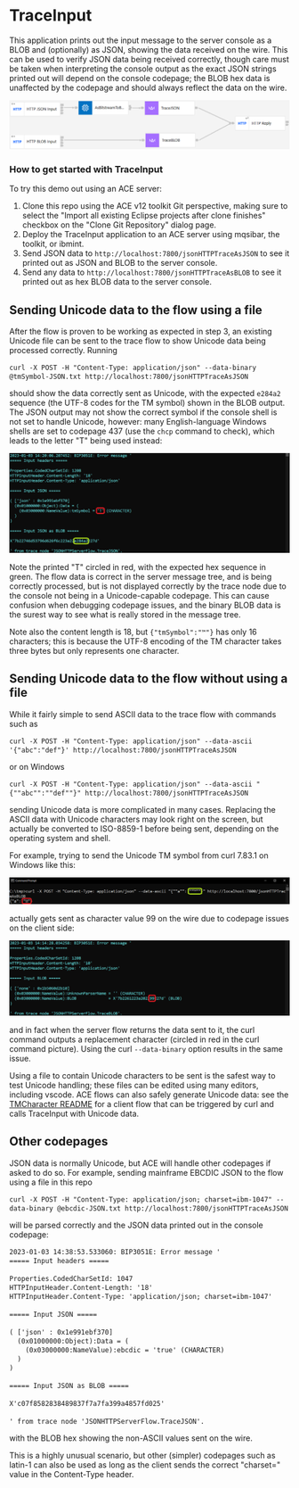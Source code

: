 # TraceInput

This application prints out the input message to the server console as a BLOB and (optionally)
as JSON, showing the data received on the wire. This can be used to verify JSON data being 
received correctly, though care must be taken when interpreting the console output as the exact
JSON strings printed out will depend on the console codepage; the BLOB hex data is unaffected
by the codepage and should always reflect the data on the wire.

![flow diagram](TraceInput.png)

### How to get started with TraceInput

To try this demo out using an ACE server:

1) Clone this repo using the ACE v12 toolkit Git perspective, making sure to select the "Import all existing Eclipse projects after clone finishes" checkbox on the "Clone Git Repository" dialog page.
2) Deploy the TraceInput application to an ACE server using mqsibar, the toolkit, or ibmint.
3) Send JSON data to `http://localhost:7800/jsonHTTPTraceAsJSON` to see it printed out as JSON and BLOB to the server console.
4) Send any data to `http://localhost:7800/jsonHTTPTraceAsBLOB` to see it printed out as hex BLOB data to the server console.

## Sending Unicode data to the flow using a file

After the flow is proven to be working as expected in step 3, an existing Unicode file can be
sent to the trace flow to show Unicode data being processed correctly. Running
```
curl -X POST -H "Content-Type: application/json" --data-binary @tmSymbol-JSON.txt http://localhost:7800/jsonHTTPTraceAsJSON
```
should show the data correctly sent as Unicode, with the expected `e284a2` sequence (the UTF-8
codes for the TM symbol) shown in the BLOB output. The JSON output may not show the correct symbol
if the console shell is not set to handle Unicode, however: many English-language Windows shells
are set to codepage 437 (use the `chcp` command to check), which leads to the letter "T" being 
used instead:

![Windows cp437 output](unicode-send-file-server-windows-437.png)

Note the printed "T" circled in red, with the expected hex sequence in green. The flow data is 
correct in the server message tree, and is being correctly processed, but is not displayed 
correctly by the trace node due to the console not being in a Unicode-capable codepage. This 
can cause confusion when debugging codepage issues, and the binary BLOB data is the surest 
way to see what is really stored in the message tree.

Note also the content length is 18, but `{"tmSymbol":"™"}` has only 16 characters; this is 
because the UTF-8 encoding of the TM character takes three bytes but only represents one character.

## Sending Unicode data to the flow without using a file

While it fairly simple to send ASCII data to the trace flow with commands such as
```
curl -X POST -H "Content-Type: application/json" --data-ascii '{"abc":"def"}' http://localhost:7800/jsonHTTPTraceAsJSON
```
or on Windows
```
curl -X POST -H "Content-Type: application/json" --data-ascii "{""abc"":""def""}" http://localhost:7800/jsonHTTPTraceAsJSON
```
sending Unicode data is more complicated in many cases. Replacing the ASCII data with Unicode
characters may look right on the screen, but actually be converted to ISO-8859-1 before being
sent, depending on the operating system and shell.

For example, trying to send the Unicode TM symbol from curl 7.83.1 on Windows like this:

![unicode-send-curl-request-windows](unicode-send-curl-request-windows.png)

actually gets sent as character value 99 on the wire due to codepage issues on the client side:

![unicode-send-curl-server-windows](unicode-send-curl-server-windows.png)

and in fact when the server flow returns the data sent to it, the curl command outputs
a replacement character (circled in red in the curl command picture). Using the curl
`--data-binary` option results in the same issue.

Using a file to contain Unicode characters to be sent is the safest way to test Unicode
handling; these files can be edited using many editors, including vscode. ACE flows can
also safely generate Unicode data: see the [TMCharacter README](/TMCharacter/README.md)
for a client flow that can be triggered by curl and calls TraceInput with Unicode data.

## Other codepages

JSON data is normally Unicode, but ACE will handle other codepages if asked to do so. For
example, sending mainframe EBCDIC JSON to the flow using a file in this repo
```
curl -X POST -H "Content-Type: application/json; charset=ibm-1047" --data-binary @ebcdic-JSON.txt http://localhost:7800/jsonHTTPTraceAsJSON
```
will be parsed correctly and the JSON data printed out in the console codepage:
```
2023-01-03 14:38:53.533060: BIP3051E: Error message '
===== Input headers =====

Properties.CodedCharSetId: 1047
HTTPInputHeader.Content-Length: '18'
HTTPInputHeader.Content-Type: 'application/json; charset=ibm-1047'

===== Input JSON =====

( ['json' : 0x1e991ebf370]
  (0x01000000:Object):Data = (
    (0x03000000:NameValue):ebcdic = 'true' (CHARACTER)
  )
)

===== Input JSON as BLOB =====

X'c07f8582838489837f7a7fa399a4857fd025'

' from trace node 'JSONHTTPServerFlow.TraceJSON'.
```
with the BLOB hex showing the non-ASCII values sent on the wire.

This is a highly unusual scenario, but other (simpler) codepages such as latin-1 can
also be used as long as the client sends the correct "charset=" value in the Content-Type header.
